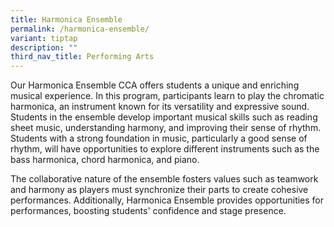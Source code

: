 ```yaml
---
title: Harmonica Ensemble
permalink: /harmonica-ensemble/
variant: tiptap
description: ""
third_nav_title: Performing Arts
---
```

<p>Our Harmonica Ensemble CCA offers students a unique and enriching musical
experience. In this program, participants learn to play the chromatic harmonica,
an instrument known for its versatility and expressive sound. Students
in the ensemble develop important musical skills such as reading sheet
music, understanding harmony, and improving their sense of rhythm. Students
with a strong foundation in music, particularly a good sense of rhythm,
will have opportunities to explore different instruments such as the bass
harmonica, chord harmonica, and piano.&nbsp;&nbsp;</p>
<p>The collaborative nature of the ensemble fosters values such as teamwork
and harmony as players must synchronize their parts to create cohesive
performances. Additionally, Harmonica Ensemble provides opportunities for
performances, boosting students' confidence and stage presence.&nbsp;</p>